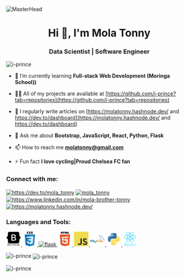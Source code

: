 ![MasterHead](https://miro.medium.com/v2/resize:fit:1358/1*vhoE-Yw2HgrlScZmR_L1zA.gif)
<h1 align="center">Hi 👋, I'm Mola Tonny</h1>
<h3 align="center">Data Scientist | Software Engineer</h3>

<p align="left"> <img src="https://komarev.com/ghpvc/?username=i-prince&label=Profile%20views&color=0e75b6&style=flat" alt="i-prince" /> </p>

- 🌱 I’m currently learning **Full-stack Web Development (Moringa School))**

- 👨‍💻 All of my projects are available at [https://github.com/i-prince?tab=repositories](https://github.com/i-prince?tab=repositories)

- 📝 I regularly write articles on [https://molatonny.hashnode.dev/ and https://dev.to/dashboard](https://molatonny.hashnode.dev/ and https://dev.to/dashboard)

- 💬 Ask me about **Bootstrap, JavaScript, React, Python, Flask**

- 📫 How to reach me **molatonny@gmail.com**

- ⚡ Fun fact **I love cycling|Proud Chelsea FC fan**

<h3 align="left">Connect with me:</h3>
<p align="left">
<a href="https://dev.to/https://dev.to/mola_tonny" target="blank"><img align="center" src="https://raw.githubusercontent.com/rahuldkjain/github-profile-readme-generator/master/src/images/icons/Social/devto.svg" alt="https://dev.to/mola_tonny" height="30" width="40" /></a>
<a href="https://twitter.com/mola_tonny" target="blank"><img align="center" src="https://raw.githubusercontent.com/rahuldkjain/github-profile-readme-generator/master/src/images/icons/Social/twitter.svg" alt="mola_tonny" height="30" width="40" /></a>
<a href="https://linkedin.com/in/https://www.linkedin.com/in/mola-brother-tonny" target="blank"><img align="center" src="https://raw.githubusercontent.com/rahuldkjain/github-profile-readme-generator/master/src/images/icons/Social/linked-in-alt.svg" alt="https://www.linkedin.com/in/mola-brother-tonny" height="30" width="40" /></a>
<a href="https://hashnode.com/https://molatonny.hashnode.dev/" target="blank"><img align="center" src="https://raw.githubusercontent.com/rahuldkjain/github-profile-readme-generator/master/src/images/icons/Social/hashnode.svg" alt="https://molatonny.hashnode.dev/" height="30" width="40" /></a>
</p>

<h3 align="left">Languages and Tools:</h3>
<p align="left"> <a href="https://getbootstrap.com" target="_blank" rel="noreferrer"> <img src="https://raw.githubusercontent.com/devicons/devicon/master/icons/bootstrap/bootstrap-plain-wordmark.svg" alt="bootstrap" width="40" height="40"/> </a> <a href="https://www.w3schools.com/css/" target="_blank" rel="noreferrer"> <img src="https://raw.githubusercontent.com/devicons/devicon/master/icons/css3/css3-original-wordmark.svg" alt="css3" width="40" height="40"/> </a> <a href="https://flask.palletsprojects.com/" target="_blank" rel="noreferrer"> <img src="https://www.vectorlogo.zone/logos/pocoo_flask/pocoo_flask-icon.svg" alt="flask" width="40" height="40"/> </a> <a href="https://www.w3.org/html/" target="_blank" rel="noreferrer"> <img src="https://raw.githubusercontent.com/devicons/devicon/master/icons/html5/html5-original-wordmark.svg" alt="html5" width="40" height="40"/> </a> <a href="https://developer.mozilla.org/en-US/docs/Web/JavaScript" target="_blank" rel="noreferrer"> <img src="https://raw.githubusercontent.com/devicons/devicon/master/icons/javascript/javascript-original.svg" alt="javascript" width="40" height="40"/> </a> <a href="https://www.mysql.com/" target="_blank" rel="noreferrer"> <img src="https://raw.githubusercontent.com/devicons/devicon/master/icons/mysql/mysql-original-wordmark.svg" alt="mysql" width="40" height="40"/> </a> <a href="https://www.python.org" target="_blank" rel="noreferrer"> <img src="https://raw.githubusercontent.com/devicons/devicon/master/icons/python/python-original.svg" alt="python" width="40" height="40"/> </a> <a href="https://reactjs.org/" target="_blank" rel="noreferrer"> <img src="https://raw.githubusercontent.com/devicons/devicon/master/icons/react/react-original-wordmark.svg" alt="react" width="40" height="40"/> </a> </p>

<p><img align="left" src="https://github-readme-stats.vercel.app/api/top-langs?username=i-prince&show_icons=true&locale=en&layout=compact" alt="i-prince" /></p>

<p>&nbsp;<img align="center" src="https://github-readme-stats.vercel.app/api?username=i-prince&show_icons=true&locale=en" alt="i-prince" /></p>

<p><img align="center" src="https://github-readme-streak-stats.herokuapp.com/?user=i-prince&" alt="i-prince" /></p>
